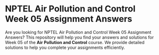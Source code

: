# NPTEL Air Pollution and Control Week 05 Assignment Answers

Are you looking for NPTEL Air Pollution and Control Week 05 Assignment Answers? This repository will help you find your answers and solutions for Week 05 of the **Air Pollution and Control** course. We provide detailed solutions to help you complete your assignments efficiently.